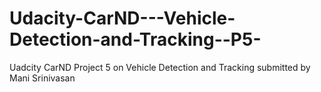 # Udacity-CarND---Vehicle-Detection-and-Tracking--P5-
Uadcity CarND Project 5 on Vehicle Detection and Tracking submitted by Mani Srinivasan
